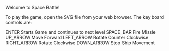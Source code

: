 Welcome to Space Battle!

To play the game, open the SVG file from your web browser. The key board controls are:

ENTER       Starts Game and continues to next level
SPACE_BAR   Fire Missle
UP_ARROW    Move Forward
LEFT_ARROW  Rotate Counter Clockwise
RIGHT_ARROW Rotate Clockwise
DOWN_ARROW  Stop Ship Movement